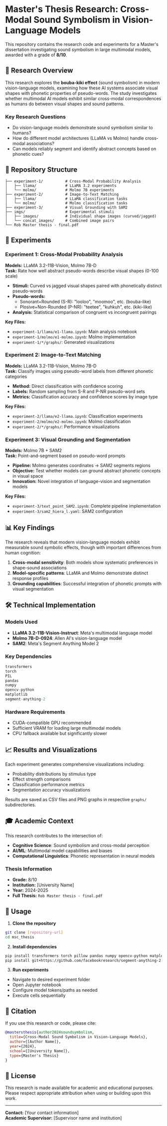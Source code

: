 # Master's Thesis Research: Cross-Modal Sound Symbolism in Vision-Language Models

This repository contains the research code and experiments for a Master's dissertation investigating sound symbolism in large multimodal models, awarded with a grade of **8/10**.

## 🔬 Research Overview

This research explores the **bouba-kiki effect** (sound symbolism) in modern vision-language models, examining how these AI systems associate visual shapes with phonetic properties of pseudo-words. The study investigates whether multimodal AI models exhibit similar cross-modal correspondences as humans do between visual shapes and sound patterns.

### Key Research Questions
- Do vision-language models demonstrate sound symbolism similar to humans?
- How do different model architectures (LLaMA vs Molmo) handle cross-modal associations?
- Can models reliably segment and identify abstract concepts based on phonetic cues?

## 📁 Repository Structure

```
├── experiment-1/          # Cross-Modal Probability Analysis
│   ├── llama/             # LLaMA 3.2 experiments
│   └── molmo/             # Molmo 7B experiments
├── experiment-2/          # Image-to-Text Matching
│   ├── llama/             # LLaMA classification tasks
│   └── molmo/             # Molmo classification tasks
├── experiment-3/          # Visual Grounding with SAM2
├── imgs/                  # Experimental stimuli
│   ├── images/            # Individual shape images (curved/jagged)
│   └── concat_images/     # Combined image pairs
└── Rob Master thesis - final.pdf
```

## 🧪 Experiments

### Experiment 1: Cross-Modal Probability Analysis
**Models:** LLaMA 3.2-11B-Vision, Molmo 7B-D  
**Task:** Rate how well abstract pseudo-words describe visual shapes (0-100 scale)

- **Stimuli:** Curved vs jagged visual shapes paired with phonetically distinct pseudo-words
- **Pseudo-words:** 
  - Sonorant+Rounded (S-R): "looloo", "moomoo", etc. (bouba-like)
  - Plosive+Non-Rounded (P-NR): "teetee", "kuhkuh", etc. (kiki-like)
- **Analysis:** Statistical comparison of congruent vs incongruent pairings

**Key Files:**
- `experiment-1/llama/e1-llama.ipynb`: Main analysis notebook
- `experiment-1/molmo/e1-molmo.ipynb`: Molmo implementation
- `experiment-1/*/graphs/`: Generated visualizations

### Experiment 2: Image-to-Text Matching  
**Models:** LLaMA 3.2-11B-Vision, Molmo 7B-D  
**Task:** Classify images using pseudo-word labels from different phonetic categories

- **Method:** Direct classification with confidence scoring
- **Labels:** Random sampling from S-R and P-NR pseudo-word sets
- **Metrics:** Classification accuracy and confidence scores by image type

**Key Files:**
- `experiment-2/llama/e2-llama.ipynb`: Classification experiments
- `experiment-2/molmo/e2-molmo.ipynb`: Molmo classification
- `experiment-2/*/graphs/`: Performance visualizations

### Experiment 3: Visual Grounding and Segmentation
**Models:** Molmo 7B + SAM2  
**Task:** Point-and-segment based on pseudo-word prompts

- **Pipeline:** Molmo generates coordinates → SAM2 segments regions
- **Objective:** Test whether models can ground abstract phonetic concepts in visual space
- **Innovation:** Novel integration of language-vision and segmentation models

**Key Files:**
- `experiment-3/text_point_SAM2.ipynb`: Complete pipeline implementation
- `experiment-3/sam2_hiera_l.yaml`: SAM2 configuration

## 📊 Key Findings

The research reveals that modern vision-language models exhibit measurable sound symbolic effects, though with important differences from human cognition:

1. **Cross-modal sensitivity**: Both models show systematic preferences in shape-sound associations
2. **Model-specific patterns**: LLaMA and Molmo demonstrate distinct response profiles
3. **Grounding capabilities**: Successful integration of phonetic prompts with visual segmentation

## 🛠 Technical Implementation

### Models Used
- **LLaMA 3.2-11B-Vision-Instruct**: Meta's multimodal language model
- **Molmo 7B-D-0924**: Allen AI's vision-language model  
- **SAM2**: Meta's Segment Anything Model 2

### Key Dependencies
```python
transformers
torch
PIL
pandas
numpy
opencv-python
matplotlib
segment-anything-2
```

### Hardware Requirements
- CUDA-compatible GPU recommended
- Sufficient VRAM for loading large multimodal models
- CPU fallback available but significantly slower

## 📈 Results and Visualizations

Each experiment generates comprehensive visualizations including:
- Probability distributions by stimulus type
- Effect strength comparisons
- Classification performance metrics
- Segmentation accuracy visualizations

Results are saved as CSV files and PNG graphs in respective `graphs/` subdirectories.

## 🎓 Academic Context

This research contributes to the intersection of:
- **Cognitive Science**: Sound symbolism and cross-modal perception
- **AI/ML**: Multimodal model capabilities and biases
- **Computational Linguistics**: Phonetic representation in neural models

### Thesis Information
- **Grade:** 8/10
- **Institution:** [University Name]
- **Year:** 2024-2025
- **Full Thesis:** `Rob Master thesis - final.pdf`

## 🚀 Usage

1. **Clone the repository**
```bash
git clone [repository-url]
cd msc_thesis
```

2. **Install dependencies**
```bash
pip install transformers torch pillow pandas numpy opencv-python matplotlib
pip install git+https://github.com/facebookresearch/segment-anything-2.git
```

3. **Run experiments**
- Navigate to desired experiment folder
- Open Jupyter notebook
- Configure model tokens/paths as needed
- Execute cells sequentially

## 📝 Citation

If you use this research or code, please cite:
```bibtex
@mastersthesis{author2024soundsymbolism,
  title={Cross-Modal Sound Symbolism in Vision-Language Models},
  author={[Author Name]},
  year={2024},
  school={[University Name]},
  type={Master's Thesis}
}
```

## 📄 License

This research is made available for academic and educational purposes. Please respect appropriate attribution when using or building upon this work.

---

**Contact:** [Your contact information]  
**Academic Supervisor:** [Supervisor name and institution]